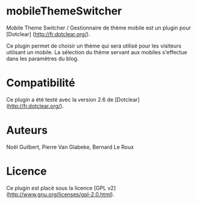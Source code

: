 mobileThemeSwitcher
===================

Mobile Theme Switcher / Gestionnaire de thème mobile est un plugin pour [Dotclear] (http://fr.dotclear.org/).

Ce plugin permet de choisir un thème qui sera utilisé pour les visiteurs utilisant un mobile.
La sélection du thème servant aux mobiles s'effectue dans les paramètres du blog.

Compatibilité
============

Ce plugin a été testé avec la version 2.6 de [Dotclear] (http://fr.dotclear.org/).

Auteurs
=======
Noël Guilbert, Pierre Van Glabeke, Bernard Le Roux

Licence
===================
Ce plugin est placé sous la licence [GPL v2] (http://www.gnu.org/licenses/gpl-2.0.html).